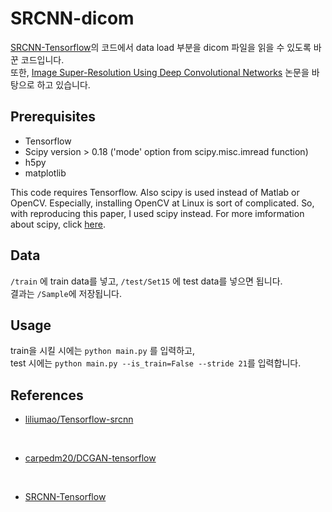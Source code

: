 # SRCNN-dicom
[SRCNN-Tensorflow](https://github.com/tegg89/SRCNN-Tensorflow)의 코드에서 data load 부분을 dicom 파일을 읽을 수 있도록 바꾼 코드입니다.  
또한, [Image Super-Resolution Using Deep Convolutional Networks](https://arxiv.org/pdf/1501.00092.pdf) 논문을 바탕으로 하고 있습니다.  

## Prerequisites
 * Tensorflow
 * Scipy version > 0.18 ('mode' option from scipy.misc.imread function)
 * h5py
 * matplotlib

This code requires Tensorflow. Also scipy is used instead of Matlab or OpenCV. Especially, installing OpenCV at Linux is sort of complicated. So, with reproducing this paper, I used scipy instead. For more imformation about scipy, click [here](https://www.scipy.org/).

## Data
`/train` 에 train data를 넣고, 
`/test/Set15` 에 test data를 넣으면 됩니다.  
결과는 `/Sample`에 저장됩니다.

## Usage
train을 시킬 시에는 `python main.py` 를 입력하고,
<br>
test 시에는 `python main.py --is_train=False --stride 21`를 입력합니다.  

## References
* [liliumao/Tensorflow-srcnn](https://github.com/liliumao/Tensorflow-srcnn) 
<br>

* [carpedm20/DCGAN-tensorflow](https://github.com/carpedm20/DCGAN-tensorflow) 
<br>

* [SRCNN-Tensorflow](https://github.com/tegg89/SRCNN-Tensorflow)
